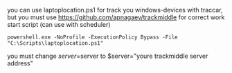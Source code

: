 you can use laptoplocation.ps1 for track you windows-devices with traccar, but you must use https://github.com/apnagaev/trackmiddle for correct work
start script (can use with scheduler)
```
powershell.exe -NoProfile -ExecutionPolicy Bypass -File "C:\Scripts\laptoplocation.ps1"
```
you must change $server=$server to $server="youre trackmiddle  server address"
